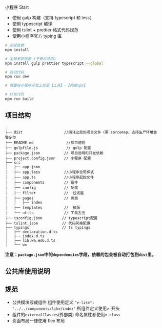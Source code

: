 小程序 Start

- 使用 gulp 构建（支持 typescript 和 less）
- 使用 typescript 编译
- 使用 tslint + prettier 格式代码规范
- 使用小程序官方 typing 库

```sh
# 安装依赖
npm install

# 全局安装依赖 (不是必须的)
npm install gulp prettier typescript --global

# 启动代码
npm run dev

# 需要在小程序开发工具里【工具】-【构建npm】

# 打包代码
npm run build
```

## 项目结构

```
.
├── dist                   //编译之后的项目文件（带 sorcemap，支持生产环境告警定位
├── README.md               //项目说明
├── gulpfile.js             // gulp 配置
├── package.json           // 项目说明和开发依赖
├── project.config.json    // 小程序 配置
├── src
│   ├── app.json
│   ├── app.less           //小程序全局样式
│   ├── app.ts             //小程序起始文件
│   ├── components         // 组件
│   ├── config             // 配置
│   ├── filter             //  过滤器
│   ├── pages              // 页面
│   │   ├── index
│   ├── templates          //  模版
│   └── utils              // 工具方法
├── tsconfig.json         // typescript配置
├── tslint.json           // 代码风格配置
├── typings               // ts typings
│   ├── declaration.d.ts
│   ├── index.d.ts
│   ├── lib.wa.es6.d.ts
│   └── wx
```

**注意：`package.json`中的`dependencies`字段，依赖的包会被自动打包到`dist`里。**

## 公共库使用说明

## 规范

- 公共模块写成组件 组件使用定义 `"v-like": "../../components/like/index"` 所组件定义使用`v-`开头
- 组件的`externalClasses`(外部类) 命名属性都使用`v-class`
- 页面布局一律使用 flex 布局
